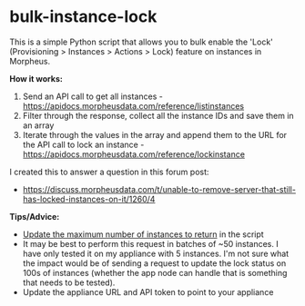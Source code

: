 # bulk-instance-lock
This is a simple Python script that allows you to bulk enable the 'Lock' (Provisioning > Instances > Actions > Lock) feature on instances in Morpheus. 


**How it works:**
1. Send an API call to get all instances - https://apidocs.morpheusdata.com/reference/listinstances
2. Filter through the response, collect all the instance IDs and save them in an array
3. Iterate through the values in the array and append them to the URL for the API call to lock an instance - https://apidocs.morpheusdata.com/reference/lockinstance

I created this to answer a question in this forum post: 
- https://discuss.morpheusdata.com/t/unable-to-remove-server-that-still-has-locked-instances-on-it/1260/4


**Tips/Advice:**
- [Update the maximum number of instances to return](https://apidocs.morpheusdata.com/reference/listinstances#:~:text=QUERY%20PARAMS-,max,-int64) in the script
- It may be best to perform this request in batches of ~50 instances. I have only tested it on my appliance with 5 instances. I'm not sure what the impact would be of sending a request to update the lock status on 100s of instances (whether the app node can handle that is something that needs to be tested).
- Update the appliance URL and API token to point to your appliance 
